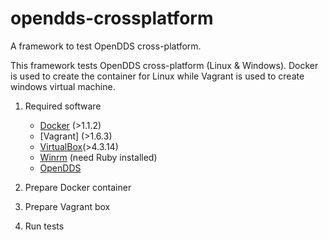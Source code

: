 opendds-crossplatform
=====================

A framework to test OpenDDS cross-platform.  

This framework tests OpenDDS cross-platform (Linux &
Windows).  Docker is used to create the container for Linux while
Vagrant is used to create windows virtual machine.


1. Required software
    * [Docker]() (>1.1.2)
    * [Vagrant] (>1.6.3)
    * [VirtualBox]()(>4.3.14)
    * [Winrm](https://github.com/WinRb/WinRM) (need Ruby installed)
    * [OpenDDS](www.opendds.org)



3. Prepare Docker container

4. Prepare Vagrant box

5. Run tests


